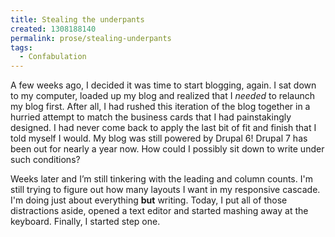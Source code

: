 ```yaml
---
title: Stealing the underpants
created: 1308188140
permalink: prose/stealing-underpants
tags:
  - Confabulation
---
```


<p>A few weeks ago, I decided it was time to start blogging, again. I sat down to my computer, loaded up my blog and realized that I <em>needed</em> to relaunch my blog first. After all, I had rushed this iteration of the blog together in a hurried attempt to match the business cards that I had painstakingly designed. I had never come back to apply the last bit of fit and finish that I told myself I would. My blog was still powered by Drupal 6! Drupal 7 has been out for nearly a year now. How could I possibly sit down to write under such conditions?</p>

<p>Weeks later and I’m still tinkering with the leading and column counts. I'm still trying to figure out how many layouts I want in my responsive cascade. I'm doing just about everything <strong>but</strong> writing. Today, I put all of those distractions aside, opened a text editor and started mashing away at the keyboard. Finally, I started step one.</p>
